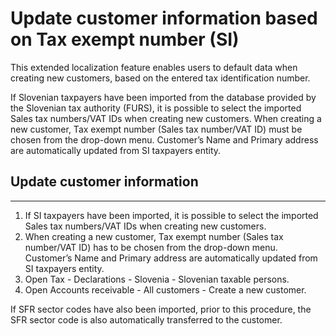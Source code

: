 # Update customer information based on Tax exempt number (SI)

This extended localization feature enables users to default data when creating new customers, based on the entered tax identification number.

If Slovenian taxpayers have been imported from the database provided by the Slovenian tax authority (FURS), it is possible to select the imported Sales tax numbers/VAT IDs when creating new customers. When creating a new customer, Tax exempt number (Sales tax number/VAT ID) must be chosen from the drop-down menu. Customer’s Name and Primary address are automatically updated from SI taxpayers entity. 

##  **Update customer information**
---

1. If SI taxpayers have been imported, it is possible to select the imported Sales tax numbers/VAT IDs when creating new customers. 
2. When creating a new customer, Tax exempt number (Sales tax number/VAT ID) has to be chosen from the drop-down menu. Customer’s Name and Primary address are automatically updated from SI taxpayers entity. 
3. Open Tax - Declarations - Slovenia - Slovenian taxable persons.
4. Open Accounts receivable - All customers - Create a new customer.

If SFR sector codes have also been imported, prior to this procedure, the SFR sector code is also automatically transferred to the customer. 